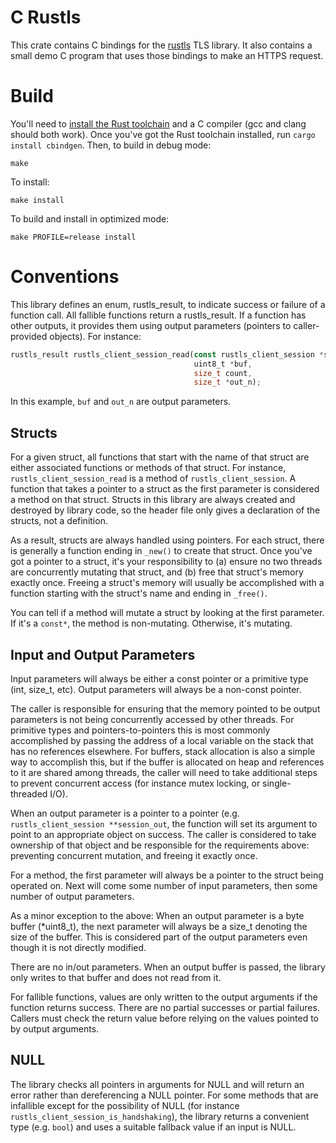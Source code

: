 # C Rustls

This crate contains C bindings for the [rustls](https://docs.rs/rustls) TLS
library. It also contains a small demo C program that uses those bindings
to make an HTTPS request.

# Build

You'll need to [install the Rust toolchain](https://rustup.rs/) and a C
compiler (gcc and clang should both work). Once you've got the Rust toolchain
installed, run `cargo install cbindgen`. Then, to build in debug mode:

    make

To install:

    make install

To build and install in optimized mode:

    make PROFILE=release install

# Conventions

This library defines an enum, rustls_result, to indicate success or failure of
a function call. All fallible functions return a rustls_result. If a function
has other outputs, it provides them using output parameters (pointers to
caller-provided objects). For instance:

```rust
rustls_result rustls_client_session_read(const rustls_client_session *session,
                                         uint8_t *buf,
                                         size_t count,
                                         size_t *out_n);
```

In this example, `buf` and `out_n` are output parameters.

## Structs

For a given struct, all functions that start with the name of that struct are
either associated functions or methods of that struct. For instance,
`rustls_client_session_read` is a method of `rustls_client_session`. A function
that takes a pointer to a struct as the first parameter is considered a method
on that struct. Structs in this library are always created and destroyed by
library code, so the header file only gives a declaration of the structs, not
a definition.

As a result, structs are always handled using pointers. For each struct, there
is generally a function ending in `_new()` to create that struct. Once you've
got a pointer to a struct, it's your responsibility to (a) ensure no two
threads are concurrently mutating that struct, and (b) free that struct's
memory exactly once. Freeing a struct's memory will usually be accomplished
with a function starting with the struct's name and ending in `_free()`.

You can tell if a method will mutate a struct by looking at the first
parameter. If it's a `const*`, the method is non-mutating. Otherwise, it's 
mutating.

## Input and Output Parameters

Input parameters will always be either a const pointer or a primitive type
(int, size_t, etc). Output parameters will always be a non-const pointer.

The caller is responsible for ensuring that the memory pointed to be output
parameters is not being concurrently accessed by other threads. For primitive
types and pointers-to-pointers this is most commonly accomplished by passing
the address of a local variable on the stack that has no references elsewhere.
For buffers, stack allocation is also a simple way to accomplish this, but if
the buffer is allocated on heap and references to it are shared among threads,
the caller will need to take additional steps to prevent concurrent access
(for instance mutex locking, or single-threaded I/O).

When an output parameter is a pointer to a pointer (e.g. 
`rustls_client_session **session_out`, the function will set its argument
to point to an appropriate object on success. The caller is considered to take
ownership of that object and be responsible for the requirements above:
preventing concurrent mutation, and freeing it exactly once.

For a method, the first parameter will always be a pointer to the struct being
operated on. Next will come some number of input parameters, then some number
of output parameters. 

As a minor exception to the above: When an output parameter is a byte buffer
(*uint8_t), the next parameter will always be a size_t denoting the size of
the buffer. This is considered part of the output parameters even though it is
not directly modified.

There are no in/out parameters. When an output buffer is passed, the library
only writes to that buffer and does not read from it.

For fallible functions, values are only written to the output arguments if
the function returns success. There are no partial successes or partial
failures. Callers must check the return value before relying on the values
pointed to by output arguments.

## NULL

The library checks all pointers in arguments for NULL and will return an error
rather than dereferencing a NULL pointer. For some methods that are infallible
except for the possibility of NULL (for instance
`rustls_client_session_is_handshaking`), the library returns a convenient
type (e.g. `bool`) and uses a suitable fallback value if an input is NULL.

